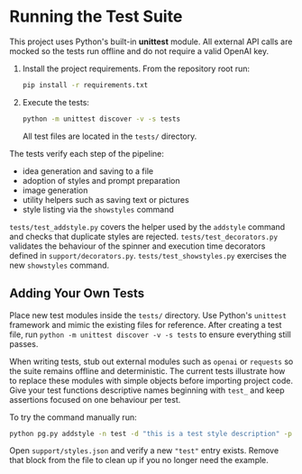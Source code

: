 # Running the Test Suite

This project uses Python's built-in **unittest** module. All external API calls
are mocked so the tests run offline and do not require a valid OpenAI key.

1. Install the project requirements. From the repository root run:
   ```bash
   pip install -r requirements.txt
   ```
2. Execute the tests:
   ```bash
   python -m unittest discover -v -s tests
   ```
   All test files are located in the `tests/` directory.

The tests verify each step of the pipeline:

- idea generation and saving to a file
- adoption of styles and prompt preparation
- image generation
- utility helpers such as saving text or pictures
- style listing via the ``showstyles`` command

`tests/test_addstyle.py` covers the helper used by the `addstyle` command and
checks that duplicate styles are rejected. `tests/test_decorators.py` validates
the behaviour of the spinner and execution time decorators defined in
`support/decorators.py`. `tests/test_showstyles.py` exercises the new ``showstyles``
command.

## Adding Your Own Tests

Place new test modules inside the ``tests/`` directory. Use Python's ``unittest``
framework and mimic the existing files for reference. After creating a test
file, run ``python -m unittest discover -v -s tests`` to ensure everything still
passes.

When writing tests, stub out external modules such as ``openai`` or ``requests``
so the suite remains offline and deterministic. The current tests illustrate how
to replace these modules with simple objects before importing project code.
Give your test functions descriptive names beginning with ``test_`` and keep
assertions focused on one behaviour per test.

To try the command manually run:

```bash
python pg.py addstyle -n test -d "this is a test style description" -p "orange, blue"
```

Open `support/styles.json` and verify a new `"test"` entry exists. Remove that
block from the file to clean up if you no longer need the example.

